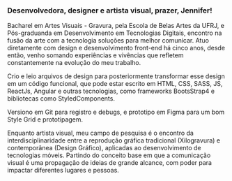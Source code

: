 ### Desenvolvedora, designer e artista visual, prazer, Jennifer! 

Bacharel em Artes Visuais - Gravura, pela Escola de Belas Artes da UFRJ, e Pós-graduanda em Desenvolvimento em Tecnologias Digitais, encontro na fusão da arte com a tecnologia soluções para melhor comunicar. Atuo diretamente com design e desenvolvimento front-end há cinco anos, desde então, venho somando experiências e vivências que refletem constantemente na evolução do meu trabalho. 

Crio e leio arquivos de design para posteriormente transformar esse design em um código funcional, que pode estar escrito em HTML, CSS, SASS, JS, ReactJs, Angular e outras tecnologias, como frameworks BootsStrap4 e bibliotecas como StyledComponents. 

Versiono em Git para registro e debugs, e prototipo em Figma para um bom Style Grid e prototipagem.

Enquanto artista visual, meu campo de pesquisa é o encontro da interdisciplinaridade entre a reprodução gráfica tradicional (Xilogravura) e contemporânea (Design Gráfico), aplicadas ao desenvolvimento de tecnologias móveis. Partindo do conceito base em que a comunicação visual é uma propagação de ideias de grande alcance, com poder para impactar diferentes lugares e pessoas.

<!---
JenniferReis/JenniferReis is a ✨ special ✨ repository because its `README.md` (this file) appears on your GitHub profile.
You can click the Preview link to take a look at your changes.
--->
